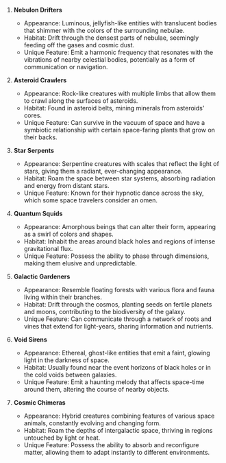 1. **Nebulon Drifters**
   - Appearance: Luminous, jellyfish-like entities with translucent bodies that shimmer with the colors of the surrounding nebulae.
   - Habitat: Drift through the densest parts of nebulae, seemingly feeding off the gases and cosmic dust.
   - Unique Feature: Emit a harmonic frequency that resonates with the vibrations of nearby celestial bodies, potentially as a form of communication or navigation.

2. **Asteroid Crawlers**
   - Appearance: Rock-like creatures with multiple limbs that allow them to crawl along the surfaces of asteroids.
   - Habitat: Found in asteroid belts, mining minerals from asteroids' cores.
   - Unique Feature: Can survive in the vacuum of space and have a symbiotic relationship with certain space-faring plants that grow on their backs.

3. **Star Serpents**
   - Appearance: Serpentine creatures with scales that reflect the light of stars, giving them a radiant, ever-changing appearance.
   - Habitat: Roam the space between star systems, absorbing radiation and energy from distant stars.
   - Unique Feature: Known for their hypnotic dance across the sky, which some space travelers consider an omen.

4. **Quantum Squids**
   - Appearance: Amorphous beings that can alter their form, appearing as a swirl of colors and shapes.
   - Habitat: Inhabit the areas around black holes and regions of intense gravitational flux.
   - Unique Feature: Possess the ability to phase through dimensions, making them elusive and unpredictable.

5. **Galactic Gardeners**
   - Appearance: Resemble floating forests with various flora and fauna living within their branches.
   - Habitat: Drift through the cosmos, planting seeds on fertile planets and moons, contributing to the biodiversity of the galaxy.
   - Unique Feature: Can communicate through a network of roots and vines that extend for light-years, sharing information and nutrients.

6. **Void Sirens**
   - Appearance: Ethereal, ghost-like entities that emit a faint, glowing light in the darkness of space.
   - Habitat: Usually found near the event horizons of black holes or in the cold voids between galaxies.
   - Unique Feature: Emit a haunting melody that affects space-time around them, altering the course of nearby objects.

7. **Cosmic Chimeras**
   - Appearance: Hybrid creatures combining features of various space animals, constantly evolving and changing form.
   - Habitat: Roam the depths of intergalactic space, thriving in regions untouched by light or heat.
   - Unique Feature: Possess the ability to absorb and reconfigure matter, allowing them to adapt instantly to different environments.
